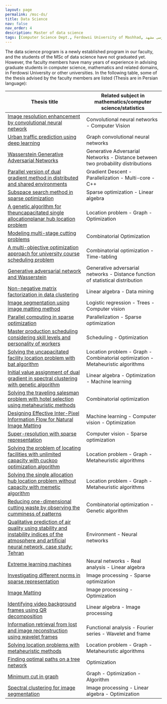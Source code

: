 ```yaml
---
layout: page
permalink: /msc-ds/
title: Data Science
nav: false
nav_order: 4
description: Master of data science
tags: [Computer Science Dept., Ferdowsi University of Mashhad, علوم کامپیوتر دانشگاه فردوسی مشهد]
---
```


The data science program is a newly established program in our faculty, and the students of the MSc of data science have not graduated yet. However, the faculty members have many years of experience in advising graduate students in computer science, mathematics and related domains, in Ferdowsi University or other universities. In the following table, some of the thesis advised by the faculty members are listed (Thesis are in Persian language):

| **Thesis title** | Related subject in mathematics/computer science/statistics |
| --- | --- |
| [Image resolution enhancement by convolutional neural network](http://hcloud.hsu.ac.ir/index.php/s/J967Djz86OVu9oH) | Convolutional neural networks - Computer Vision |
| [Urban traffic prediction using deep learning](http://hcloud.hsu.ac.ir/index.php/s/vKutOmERjz4ChuP) | Graph convolutional neural networks |
| [Wasserstein Generative Adversarial Networks](http://hcloud.hsu.ac.ir/index.php/s/aVGdvzpBHq0fxzo) | Generative Adversarial Networks - Distance between two probability distributions |
| [Parallel version of dual gradient method in distributed and shared environments](http://hcloud.hsu.ac.ir/index.php/s/B4oT53TfOknyNEg) | Gradient Descent - Parallelization - Multi-core - C++ |
| [Subspace search method in sparse optimization](http://hcloud.hsu.ac.ir/index.php/s/jacmnZiPfNFpYfk) | Sparse optimization - Linear algebra |
| [A genetic algorithm for theuncapacitated single allocationplanar hub location problem](http://hcloud.hsu.ac.ir/index.php/s/ify3KZdUfyIhVqx) | Location problem - Graph - Optimization |
| [Modeling multi-stage cutting problems](http://hcloud.hsu.ac.ir/index.php/s/laG0fDQcRYPabeb) | Combinatorial Optimization |
| [A multi-objective optimization approach for university course scheduling problem](http://hcloud.hsu.ac.ir/index.php/s/5d2Xme1CsxvRuQh) | Combinatorial optimization - Time-tabling|
| [Generative adversarial network and Wasserstein](http://hcloud.hsu.ac.ir/index.php/s/aVGdvzpBHq0fxzo) | Generative adversarial networks - Distance function of statistical distribution |
| [Non-negative matrix factorization in data clustering](http://hcloud.hsu.ac.ir/index.php/s/Z9jXndosBnaGwML) | Linear algebra - Data mining |
| [Image segmentation using image matting method](http://hcloud.hsu.ac.ir/index.php/s/r2wBo5milwFs0H1) | Logistic regression - Trees - Computer vision|
| [Parallel computing in sparse optimization](http://hcloud.hsu.ac.ir/index.php/s/NSM3edtbcsJB6jt) | Parallelization - Sparse optimization |
| [Master production scheduling considering skill levels and personality of workers](http://hcloud.hsu.ac.ir/index.php/s/CeDjrqgzHER2scp) | Scheduling - Optimization |
| [Solving the uncapacitated facility location problem with bat algorithm](http://hcloud.hsu.ac.ir/index.php/s/dTawz1l0s8Q7f5V) | Location problem - Graph - Combinatorial optimization - Metaheuristic algorithms |
| [Initial value assignment of dual gradient in spectral clustering with genetic algorithm](http://hcloud.hsu.ac.ir/index.php/s/tR53d9306yZSAc7) | Linear algebra - Optimization - Machine learning |
| [Solving the traveling salesman problem with hotel selection using metaheuristic methods](http://hcloud.hsu.ac.ir/index.php/s/hPB76qfomFJNhhV) | Combinatorial optimization |
| [Designing Effective Inter-Pixel Information Flow for Natural Image Matting](http://hcloud.hsu.ac.ir/index.php/s/7n0SdzOAGHAKH31) | Machine learning - Computer vision - Optimization|
| [Super-resolution with sparse representation](http://hcloud.hsu.ac.ir/index.php/s/W9ImIzeV6C1mqZo) | Computer vision - Sparse optimization |
| [Solving the problem of locating facilities with unlimited capacity with cuckoo optimization algorithm](http://hcloud.hsu.ac.ir/index.php/s/HIF8tLXwLJjcP6l) | Location problem - Graph - Metaheuristic algorithms |
| [Solving the single allocation hub location problem without capacity with memetic algorithm](http://hcloud.hsu.ac.ir/index.php/s/JAMMGktXGVkY4uh) | Location problem - Graph - Metaheuristic algorithms |
| [Reducing one-dimensional cutting waste by observing the cumminess of patterns](http://hcloud.hsu.ac.ir/index.php/s/8w5o1YZL5aAPKNt) | Combinatorial optimization - Genetic algorithm |
| [Qualitative prediction of air quality using stability and instability indices of the atmosphere and artificial neural network, case study: Tehran](http://hcloud.hsu.ac.ir/index.php/s/BqyLmj2x4EdJbDg) | Environment - Neural networks |
| [Extreme learning machines](http://hcloud.hsu.ac.ir/index.php/s/NClEjAIfIDgmrEm) | Neural networks - Real analysis - Linear algebra |
| [Investigating different norms in sparse representation](http://hcloud.hsu.ac.ir/index.php/s/JIS5ezL8o7MfUnx) | Image processing - Sparse optimization |
| [Image Matting](http://hcloud.hsu.ac.ir/index.php/s/OaHkkTSsO8mNrk0) | Image processing - Optimization |
| [Identifying video background frames using QR decomposition](http://hcloud.hsu.ac.ir/index.php/s/7nQmOqhcuN7hTNS) | Linear algebra - Image processing|
| [Information retrieval from lost and image reconstruction using wavelet frames](http://hcloud.hsu.ac.ir/index.php/s/uWBr88tQvDvhbqe) | Functional analysis - Fourier series - Wavelet and frame |
| [Solving location problems with metaheuristic methods](http://hcloud.hsu.ac.ir/index.php/s/ImJRNqLekOS3E9D) | Location problem - Graph - Metaheuristic algorithms |
| [Finding optimal paths on a tree network](http://hcloud.hsu.ac.ir/index.php/s/J2etjiXPzof43Vk) | Optimization |
| [Minimum cut in graph](http://hcloud.hsu.ac.ir/index.php/s/OtehB4LUQFv8cla) | Graph - Optimization - Algorithm |
| [Spectral clustering for image segmentation](http://hcloud.hsu.ac.ir/index.php/s/Y4BedGEY7OjXVgK) | Image processing - Linear algebra - Optimization|



